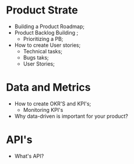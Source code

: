 # Product Strate

* Building a Product Roadmap;
* Product Backlog Building ;
   * Prioritizing a PB;
* How to create User stories; 
   * Technical tasks;
   * Bugs taks;
   * User Stories;


# Data and Metrics

* How to create OKR'S and KPI's;
   * Monitoring KPI's
* Why data-driven is important for your product?

# API's

* What's API? 
